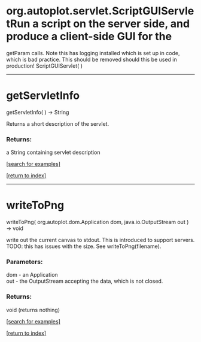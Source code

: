 # org.autoplot.servlet.ScriptGUIServletRun a script on the server side, and produce a client-side GUI for the 
 getParam calls.
 Note this has logging installed which is set up in code, which is bad practice.  This should be 
 removed should this be used in production!
ScriptGUIServlet( )


***
<a name="getServletInfo"></a>
# getServletInfo
getServletInfo(  ) &rarr; String

Returns a short description of the servlet.

### Returns:
a String containing servlet description

<a href="https://github.com/autoplot/dev/search?q=getServletInfo&unscoped_q=getServletInfo">[search for examples]</a>

<a href="https://github.com/autoplot/documentation/blob/master/javadoc/index-all.md">[return to index]</a>

***
<a name="writeToPng"></a>
# writeToPng
writeToPng( org.autoplot.dom.Application dom, java.io.OutputStream out ) &rarr; void

write out the current canvas to stdout.  This is introduced to support servers.
 TODO: this has issues with the size.  See writeToPng(filename).

### Parameters:
dom - an Application
<br>out - the OutputStream accepting the data, which is not closed.

### Returns:
void (returns nothing)


<a href="https://github.com/autoplot/dev/search?q=writeToPng&unscoped_q=writeToPng">[search for examples]</a>

<a href="https://github.com/autoplot/documentation/blob/master/javadoc/index-all.md">[return to index]</a>

